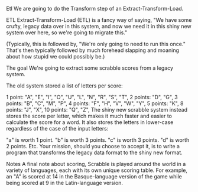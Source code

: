 Etl
We are going to do the Transform step of an Extract-Transform-Load.

ETL
Extract-Transform-Load (ETL) is a fancy way of saying, "We have some crufty, legacy data over in this system, and now we need it in this shiny new system over here, so we're going to migrate this."

(Typically, this is followed by, "We're only going to need to run this once." That's then typically followed by much forehead slapping and moaning about how stupid we could possibly be.)

The goal
We're going to extract some scrabble scores from a legacy system.

The old system stored a list of letters per score:

1 point: "A", "E", "I", "O", "U", "L", "N", "R", "S", "T",
2 points: "D", "G",
3 points: "B", "C", "M", "P",
4 points: "F", "H", "V", "W", "Y",
5 points: "K",
8 points: "J", "X",
10 points: "Q", "Z",
The shiny new scrabble system instead stores the score per letter, which makes it much faster and easier to calculate the score for a word. It also stores the letters in lower-case regardless of the case of the input letters:

"a" is worth 1 point.
"b" is worth 3 points.
"c" is worth 3 points.
"d" is worth 2 points.
Etc.
Your mission, should you choose to accept it, is to write a program that transforms the legacy data format to the shiny new format.

Notes
A final note about scoring, Scrabble is played around the world in a variety of languages, each with its own unique scoring table. For example, an "A" is scored at 14 in the Basque-language version of the game while being scored at 9 in the Latin-language version.